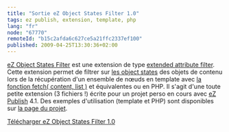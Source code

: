 ```yaml
---
title: "Sortie eZ Object States Filter 1.0"
tags: ez publish, extension, template, php
lang: "fr"
node: "67770"
remoteId: "b15c2afda6c627ce5a21ffc2337ef100"
published: 2009-04-25T13:30:36+02:00
---
```


[eZ Object States Filter](http://projects.ez.no/ezobjectstatesfilter) est une extension de type [extended attribute filter](http://ezpedia.org/en/ez/extended_attribute_filter). Cette extension permet de filtrer sur [les object states](http://ez.no/developer/articles/ez_publish_knowledge_series_editorial_workflow_with_object_states) des objets de contenu lors de la récupération d'un ensemble de nœuds en template avec [la fonction fetch( content, list )](http://ez.no/doc/ez_publish/technical_manual/4_0/reference/modules/content/fetch_functions/list) et équivalentes ou en PHP. Il s'agit d'une toute petite extension (3 fichiers !) écrite pour un projet perso en cours avec [eZ Publish](/tag/ez-publish) 4.1. Des exemples d'utilisation (template et PHP) sont disponibles sur [la page du projet](http://projects.ez.no/ezobjectstatesfilter).


[Télécharger eZ Object States Filter 1.0](http://projects.ez.no/ezobjectstatesfilter/downloads/ez_object_states_filter_1_0)

